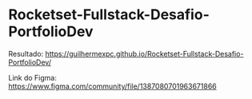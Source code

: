 # Rocketset-Fullstack-Desafio-PortfolioDev
Resultado: https://guilhermexpc.github.io/Rocketset-Fullstack-Desafio-PortfolioDev/

Link do Figma: https://www.figma.com/community/file/1387080701963671866
